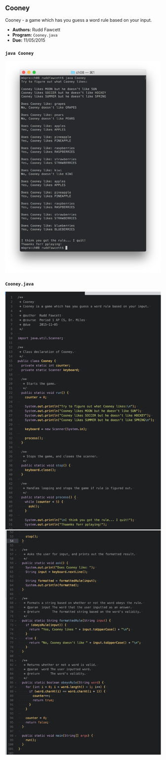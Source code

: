 ## Cooney
Cooney - a game which has you guess a word rule based on your input.

 - **Authors:** Rudd Fawcett
 - **Program:** `Cooney.java`
 - **Due:** 11/05/2015

### `java Cooney`
![](screenshot.png)

### `Cooney.java`
![](1.png)
![](2.png)
